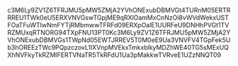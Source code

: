 c3M6Ly9ZV1Z6TFRJMU5pMW5ZMjA2YVhONExubDBMVGt4TURnM05ERTRRREU1TWk0eU5ERXVNVGswTGpjME9qRXlOamMxCnNzOi8vWVdWekxUSTFOaTFuWTIwNmFYTjRMbmwwTFRFd09ERXpOalE1UURFeU9DNHhPVGt1TVRZMUxqRTNORG94TXpFNU13PT0Kc3M6Ly9ZV1Z6TFRJMU5pMW5ZMjA2YVhONExubDBMVGs1TWpNd05EWTJRREV5T0M0eE9Ua3VNVFV4TGpFek5Ub3hOREEzTWc9PQpzczovL1lXVnpMVEkxTmkxblkyMDZhWE40TG5sMExUQXhNVFkyTkRZMlFERTVNaTR5TkRFdU1Ua3pMakkwTVRveE1UZzNNQT09